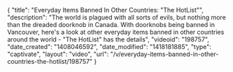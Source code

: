 {
    "title": "Everyday Items Banned In Other Countries: \"The HotList\"",
    "description": "The world is plagued with all sorts of evils, but nothing more than the dreaded doorknob in  Canada. With doorknobs being banned in Vancouver, here's a look at other everyday items banned in other countries around the world - \"The HotList\" has the details",
    "videoid": "198757",
    "date_created": "1408046592",
    "date_modified": "1418181885",
    "type": "captivate",
    "layout": "video",
    "url": "\/v\/everyday-items-banned-in-other-countries-the-hotlist\/198757"
}